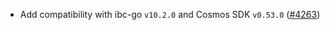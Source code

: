 - Add compatibility with ibc-go `v10.2.0` and Cosmos SDK `v0.53.0`
  ([\#4263](https://github.com/informalsystems/hermes/issues/4356))